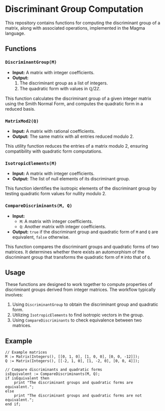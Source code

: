 # Discriminant Group Computation

This repository contains functions for computing the discriminant group of a matrix, along with associated operations, implemented in the Magma language.

## Functions

### `DiscriminantGroup(M)`
- **Input:** A matrix with integer coefficients.
- **Output:** 
  1. The discriminant group as a list of integers.
  2. The quadratic form with values in $\mathbb{Q}/2\mathbb{Z}$.

This function calculates the discriminant group of a given integer matrix using the Smith Normal Form, and computes the quadratic form in a reduced basis.

### `MatrixMod2(Q)`
- **Input:** A matrix with rational coefficients.
- **Output:** The same matrix with all entries reduced modulo 2.

This utility function reduces the entries of a matrix modulo 2, ensuring compatibility with quadratic form computations.

### `IsotropicElements(M)`
- **Input:** A matrix with integer coefficients.
- **Output:** The list of null elements of its discriminant group.

This function identifies the isotropic elements of the discriminant group by testing quadratic form values for nullity modulo 2.

### `CompareDiscriminants(M, Q)`
- **Input:** 
  - `M`: A matrix with integer coefficients.
  - `Q`: Another matrix with integer coefficients.
- **Output:** `true` if the discriminant group and quadratic form of `M` and `Q` are equivalent, `false` otherwise.

This function compares the discriminant groups and quadratic forms of two matrices. It determines whether there exists an automorphism of the discriminant group that transforms the quadratic form of `M` into that of `Q`.

## Usage

These functions are designed to work together to compute properties of discriminant groups derived from integer matrices. The workflow typically involves:
1. Using `DiscriminantGroup` to obtain the discriminant group and quadratic form.
2. Utilizing `IsotropicElements` to find isotropic vectors in the group.
3. Using `CompareDiscriminants` to check equivalence between two matrices.

## Example

```magma
// Example matrices
M := Matrix(Integers(), [[0, 1, 0], [1, 0, 0], [0, 0, -12]]);
Q := Matrix(Integers(), [[-2, 1, 0], [1, -2, 0], [0, 0, 4]]);

// Compare discriminants and quadratic forms
isEquivalent := CompareDiscriminants(M, Q);
if isEquivalent then
    print "The discriminant groups and quadratic forms are equivalent.";
else
    print "The discriminant groups and quadratic forms are not equivalent.";
end if;
